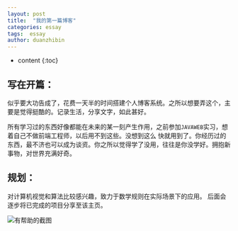 ```yaml
---
layout: post
title:  "我的第一篇博客"
categories: essay
tags:  essay 
author: duanzhibin
---
```


* content
{:toc}


## 写在开篇：

  似乎要大功告成了，花费一天半的时间搭建个人博客系统。之所以想要弄这个，主要是觉得挺酷的。记录生活，分享文字，如此甚好。
   
  所有学习过的东西好像都能在未来的某一刻产生作用，之前参加`JAVAWEB`实习，想着自己不做前端工程师，以后用不到这些。没想到这么
  快就用到了。你经历过的东西，最不济也可以成为谈资。你之所以觉得学了没用，往往是你没学好。拥抱新事物，对世界充满好奇。

    
## 规划：
  对计算机视觉和算法比较感兴趣，致力于数学规则在实际场景下的应用。 后面会逐步将已完成的项目分享至该主页。


![有帮助的截图](https://duanzhibin.github.io/downloads/sm025.jpg)

